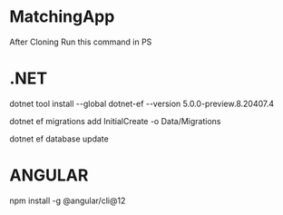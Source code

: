 # MatchingApp

After Cloning Run this command in PS

# .NET

dotnet tool install --global dotnet-ef --version 5.0.0-preview.8.20407.4

dotnet ef migrations add InitialCreate -o Data/Migrations

dotnet ef database update


# ANGULAR

 npm install -g @angular/cli@12

